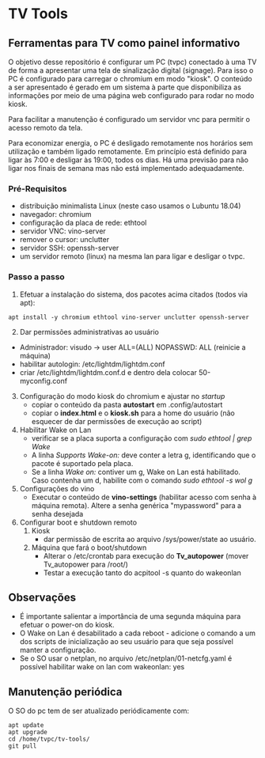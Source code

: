 # TV Tools

## Ferramentas para TV como painel informativo

O objetivo desse repositório é configurar um PC (tvpc) conectado à uma TV de forma a apresentar uma tela de sinalização digital (signage). Para isso o PC é configurado para carregar o chromium em modo "kiosk". O conteúdo a ser apresentado é gerado em um sistema à parte que disponibiliza as informações por meio de uma página web configurado para rodar no modo kiosk.

Para facilitar a manutenção é configurado um servidor vnc para permitir o acesso remoto da tela.

Para economizar energia, o PC é desligado remotamente nos horários sem utilização e também ligado remotamente. Em princípio está definido para ligar às 7:00 e desligar às 19:00, todos os dias. Há uma previsão para não ligar nos finais de semana mas não está implementado adequadamente.

### Pré-Requisitos
* distribuição minimalista Linux (neste caso usamos o Lubuntu 18.04)
* navegador: chromium
* configuração da placa de rede: ethtool
* servidor VNC: vino-server
* remover o cursor: unclutter
* servidor SSH: openssh-server
* um servidor remoto (linux) na mesma lan para ligar e desligar o tvpc.

### Passo a passo
1. Efetuar a instalação do sistema, dos pacotes acima citados (todos via apt):
```
apt install -y chromium ethtool vino-server unclutter openssh-server
```

 2. Dar permissões administrativas ao usuário
   - Administrador: visudo -> user ALL=(ALL) NOPASSWD: ALL (reinicie a máquina)
   - habilitar autologin: /etc/lightdm/lightdm.conf
   - criar /etc/lightdm/lightdm.conf.d e dentro dela colocar 50-myconfig.conf
3. Configuração do modo kiosk do chromium e ajustar no _startup_
   - copiar o conteúdo da pasta **autostart** em .config/autostart
   - copiar o **index.html** e o **kiosk.sh** para a home do usuário (não esquecer de dar permissões de execução ao
       script)
4. Habilitar Wake on Lan
   - verificar se a placa suporta a configuração com _sudo ethtool <identificador da placa> | grep Wake_
   - A linha _Supports Wake-on: <letters>_ deve conter a letra g, identificando que o pacote é suportado pela placa.
   - Se a linha _Wake on: <letters>_ contiver um g, Wake on Lan está habilitado. Caso contenha um d, habilite com o
       comando _sudo ethtool -s <identificador da placa> wol g_
5. Configurações do vino
   - Executar o conteúdo de **vino-settings** (habilitar acesso com senha à máquina remota). Altere a senha genérica
       "mypassword" para a senha desejada
6. Configurar boot e shutdown remoto 
   1. Kiosk
      - dar permissão de escrita ao arquivo /sys/power/state ao usuário.
   2. Máquina que fará o boot/shutdown
      - Alterar o /etc/crontab para execução do __Tv_autopower__ (mover Tv_autopower para /root/)
      - Testar a execução tanto do acpitool -s quanto do wakeonlan


## Observações
- É importante salientar a importância de uma segunda máquina para efetuar o power-on do kiosk.
- O Wake on Lan é desabilitado a cada reboot - adicione o comando a um dos scripts de inicialização ao seu usuário para que seja possível manter a configuração.
- Se o SO usar o netplan, no arquivo /etc/netplan/01-netcfg.yaml é possível habilitar wake on lan com wakeonlan: yes


## Manutenção periódica

O SO do pc tem de ser atualizado periódicamente com:
```
apt update
apt upgrade
cd /home/tvpc/tv-tools/
git pull
```
